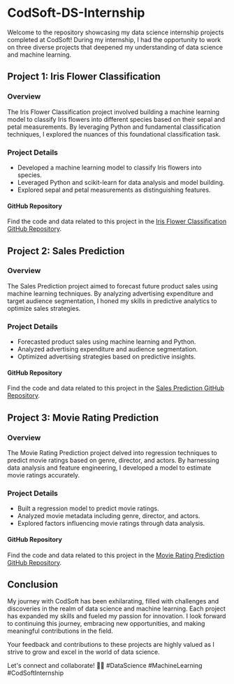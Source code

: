 # CodSoft-DS-Internship

Welcome to the repository showcasing my data science internship projects completed at CodSoft! During my internship, I had the opportunity to work on three diverse projects that deepened my understanding of data science and machine learning.

## Project 1: Iris Flower Classification

### Overview
The Iris Flower Classification project involved building a machine learning model to classify Iris flowers into different species based on their sepal and petal measurements. By leveraging Python and fundamental classification techniques, I explored the nuances of this foundational classification task.

### Project Details
- Developed a machine learning model to classify Iris flowers into species.
- Leveraged Python and scikit-learn for data analysis and model building.
- Explored sepal and petal measurements as distinguishing features.

#### GitHub Repository
Find the code and data related to this project in the [Iris Flower Classification GitHub Repository](https://github.com/chandanthota75/CodSoft-DS-Internship/tree/main/Task%201%3A%20Iris%20Flower%20Classification).

## Project 2: Sales Prediction

### Overview
The Sales Prediction project aimed to forecast future product sales using machine learning techniques. By analyzing advertising expenditure and target audience segmentation, I honed my skills in predictive analytics to optimize sales strategies.

### Project Details
- Forecasted product sales using machine learning and Python.
- Analyzed advertising expenditure and audience segmentation.
- Optimized advertising strategies based on predictive insights.

#### GitHub Repository
Find the code and data related to this project in the [Sales Prediction GitHub Repository](https://github.com/chandanthota75/CodSoft-DS-Internship/tree/main/Task%202%3A%20Sales%20Prediction).

## Project 3: Movie Rating Prediction

### Overview
The Movie Rating Prediction project delved into regression techniques to predict movie ratings based on genre, director, and actors. By harnessing data analysis and feature engineering, I developed a model to estimate movie ratings accurately.

### Project Details
- Built a regression model to predict movie ratings.
- Analyzed movie metadata including genre, director, and actors.
- Explored factors influencing movie ratings through data analysis.

#### GitHub Repository
Find the code and data related to this project in the [Movie Rating Prediction GitHub Repository](https://github.com/chandanthota75/CodSoft-DS-Internship/tree/main/Task%203%3A%20Movie%20Rating%20Prediction).

## Conclusion
My journey with CodSoft has been exhilarating, filled with challenges and discoveries in the realm of data science and machine learning. Each project has expanded my skills and fueled my passion for innovation. I look forward to continuing this journey, embracing new opportunities, and making meaningful contributions in the field.

Your feedback and contributions to these projects are highly valued as I strive to grow and excel in the world of data science.

Let's connect and collaborate! 🚀🌟 #DataScience #MachineLearning #CodSoftInternship
